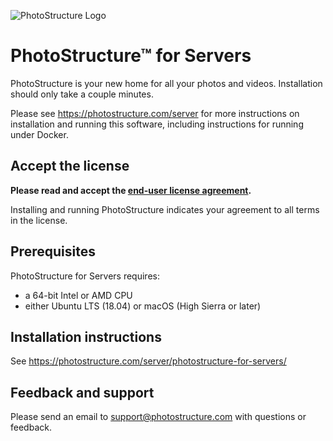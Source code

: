 ![PhotoStructure Logo](https://photostructure.com/img/2019/08/bokeh-logo-2048w.jpg)

# PhotoStructure™ for Servers

PhotoStructure is your new home for all your photos and videos. Installation
should only take a couple minutes.

Please see <https://photostructure.com/server> for more instructions on
installation and running this software, including instructions for running under
Docker.

## Accept the license

**Please read and accept the [end-user license agreement](https://photostructure.com/eula).**

Installing and running PhotoStructure indicates your agreement to all terms in the license.

## Prerequisites

PhotoStructure for Servers requires:

- a 64-bit Intel or AMD CPU
- either Ubuntu LTS (18.04) or macOS (High Sierra or later)

## Installation instructions

See <https://photostructure.com/server/photostructure-for-servers/>

## Feedback and support

Please send an email to support@photostructure.com with questions or feedback.
